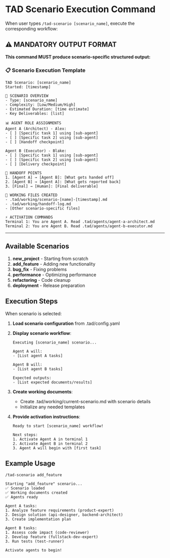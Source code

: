 # TAD Scenario Execution Command

When user types `/tad-scenario [scenario_name]`, execute the corresponding workflow:

## ⚠️ MANDATORY OUTPUT FORMAT

**This command MUST produce scenario-specific structured output:**

### 📋 Scenario Execution Template
```
TAD Scenario: [scenario_name]
Started: [timestamp]

🎯 SCENARIO OVERVIEW
- Type: [scenario_name]
- Complexity: [Low/Medium/High]
- Estimated Duration: [time estimate]
- Key Deliverables: [list]

📊 AGENT ROLE ASSIGNMENTS
Agent A (Architect) - Alex:
- [ ] [Specific task 1] using [sub-agent]
- [ ] [Specific task 2] using [sub-agent]
- [ ] [Handoff checkpoint]

Agent B (Executor) - Blake:
- [ ] [Specific task 1] using [sub-agent]
- [ ] [Specific task 2] using [sub-agent]
- [ ] [Delivery checkpoint]

🔄 HANDOFF POINTS
1. [Agent A] → [Agent B]: [What gets handed off]
2. [Agent B] → [Agent A]: [What gets reported back]
3. [Final] → [Human]: [Final deliverable]

📁 WORKING FILES CREATED
- .tad/working/scenario-[name]-[timestamp].md
- .tad/working/handoff-log.md
- [Other scenario-specific files]

⚡ ACTIVATION COMMANDS
Terminal 1: You are Agent A. Read .tad/agents/agent-a-architect.md
Terminal 2: You are Agent B. Read .tad/agents/agent-b-executor.md
```

---

## Available Scenarios

1. **new_project** - Starting from scratch
2. **add_feature** - Adding new functionality
3. **bug_fix** - Fixing problems
4. **performance** - Optimizing performance
5. **refactoring** - Code cleanup
6. **deployment** - Release preparation

## Execution Steps

When scenario is selected:

1. **Load scenario configuration** from .tad/config.yaml

2. **Display scenario workflow**:
   ```
   Executing [scenario_name] scenario...

   Agent A will:
   - [List agent A tasks]

   Agent B will:
   - [List agent B tasks]

   Expected outputs:
   - [List expected documents/results]
   ```

3. **Create working documents**:
   - Create .tad/working/current-scenario.md with scenario details
   - Initialize any needed templates

4. **Provide activation instructions**:
   ```
   Ready to start [scenario_name] workflow!

   Next steps:
   1. Activate Agent A in terminal 1
   2. Activate Agent B in terminal 2
   3. Agent A will begin with [first task]
   ```

## Example Usage

```
/tad-scenario add_feature

Starting "add_feature" scenario...
✅ Scenario loaded
✅ Working documents created
✅ Agents ready

Agent A tasks:
1. Analyze feature requirements (product-expert)
2. Design solution (api-designer, backend-architect)
3. Create implementation plan

Agent B tasks:
1. Assess code impact (code-reviewer)
2. Develop feature (fullstack-dev-expert)
3. Run tests (test-runner)

Activate agents to begin!
```